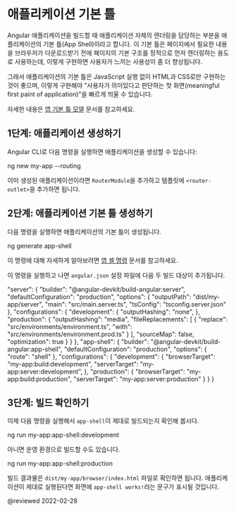 <!--
# App shell
-->
# 애플리케이션 기본 틀

<!--
Application shell is a way to render a portion of your application using a route at build time.
It can improve the user experience by quickly launching a static rendered page \(a skeleton common to all pages\) while the browser downloads the full client version and switches to it automatically after the code loads.

This gives users a meaningful first paint of your application that appears quickly because the browser can render the HTML and CSS without the need to initialize any JavaScript.

Learn more in [The App Shell Model](https://developers.google.com/web/fundamentals/architecture/app-shell).
-->
Angular 애플리케이션을 빌드할 때 애플리케이션 자체의 렌더링을 담당하는 부분을 애플리케이션의 기본 틀\(App Shell\)이라고 합니다.
이 기본 틀은 페이지에서 필요한 내용을 브라우저가 다운로드받기 전에 페이지의 기본 구조를 정적으로 먼저 렌더링하는 용도로 사용하는데, 이렇게 구현하면 사용자가 느끼는 사용성이 좀 더 향상됩니다.

그래서 애플리케이션의 기본 틀은 JavaScript 실행 없이 HTML과 CSS로만 구현하는 것이 좋으며, 이렇게 구현해야 "사용자가 의미있다고 판단하는 첫 화면(meaningful first paint of application)"을 빠르게 띄울 수 있습니다.

자세한 내용은 [앱 기본 틀 모델](https://developers.google.com/web/fundamentals/architecture/app-shell) 문서를 참고하세요.

<!--
## Step 1: Prepare the application
-->
## 1단계: 애플리케이션 생성하기

<!--
Do this with the following CLI command:

-->
Angular CLI로 다음 명령을 실행하면 애플리케이션을 생성할 수 있습니다:

<code-example format="shell" language="shell">

ng new my-app --routing

</code-example>

<!--
For an existing application, you have to manually add the `RouterModule` and defining a `<router-outlet>` within your application.
-->
이미 생성된 애플리케이션이라면 `RouterModule`을 추가하고 템플릿에 `<router-outlet>`을 추가하면 됩니다.

<!--
## Step 2: Create the app shell
-->
## 2단계: 애플리케이션 기본 틀 생성하기

<!--
Use the CLI to automatically create the application shell.
-->
다음 명령을 실행하면 애플리케이션의 기본 틀이 생성됩니다.

<code-example format="shell" language="shell">

ng generate app-shell

</code-example>

<!--
For more information about this command, see [App shell command](cli/generate#app-shell-command).

After running this command you can see that the `angular.json` configuration file has been updated to add two new targets, with a few other changes.
-->
이 명령에 대해 자세하게 알아보려면 [앱 셸 명령](cli/generate#app-shell-command) 문서를 참고하세요.

이 명령을 실행하고 나면 `angular.json` 설정 파일에 다음 두 빌드 대상이 추가됩니다.

<code-example language="json">

"server": {
  "builder": "&commat;angular-devkit/build-angular:server",
  "defaultConfiguration": "production",
  "options": {
    "outputPath": "dist/my-app/server",
    "main": "src/main.server.ts",
    "tsConfig": "tsconfig.server.json"
  },
  "configurations": {
    "development": {
      "outputHashing": "none",
    },
    "production": {
      "outputHashing": "media",
      "fileReplacements": [
        {
          "replace": "src/environments/environment.ts",
          "with": "src/environments/environment.prod.ts"
        }
      ],
      "sourceMap": false,
      "optimization": true
    }
  }
},
"app-shell": {
  "builder": "&commat;angular-devkit/build-angular:app-shell",
  "defaultConfiguration": "production",
  "options": {
    "route": "shell"
  },
  "configurations": {
    "development": {
      "browserTarget": "my-app:build:development",
      "serverTarget": "my-app:server:development",
    },
    "production": {
      "browserTarget": "my-app:build:production",
      "serverTarget": "my-app:server:production"
    }
  }
}

</code-example>

<!--
## Step 3: Verify the app is built with the shell content
-->
## 3단계: 빌드 확인하기

<!--
Use the CLI to build the `app-shell` target.
-->
이제 다음 명령을 실행해서 `app-shell`이 제대로 빌드되는지 확인해 봅시다.

<code-example format="shell" language="shell">

ng run my-app:app-shell:development

</code-example>

<!--
Or to use the production configuration.
-->
아니면 운영 환경으로 빌드할 수도 있습니다.


<code-example format="shell" language="shell">

ng run my-app:app-shell:production

</code-example>

<!--
To verify the build output, open <code class="no-auto-link">dist/my-app/browser/index.html</code>.
Look for default text `app-shell works!` to show that the application shell route was rendered as part of the output.
-->
빌드 결과물은 <code class="no-auto-link">dist/my-app/browser/index.html</code> 파일로 확인하면 됩니다.
애플리케이션이 제대로 실행된다면 화면에 `app-shell works!`라는 문구가 표시될 것입니다.

<!-- links -->

<!-- external links -->

<!-- end links -->

@reviewed 2022-02-28
